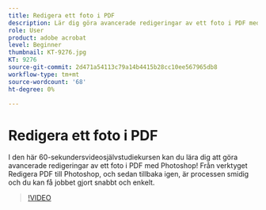 ```yaml
---
title: Redigera ett foto i PDF
description: Lär dig göra avancerade redigeringar av ett foto i PDF med Photoshop
role: User
product: adobe acrobat
level: Beginner
thumbnail: KT-9276.jpg
KT: 9276
source-git-commit: 2d471a54113c79a14b4415b28cc10ee567965db8
workflow-type: tm+mt
source-wordcount: '68'
ht-degree: 0%

---
```


# Redigera ett foto i PDF

I den här 60-sekundersvideosjälvstudiekursen kan du lära dig att göra avancerade redigeringar av ett foto i PDF med Photoshop! Från verktyget Redigera PDF till Photoshop, och sedan tillbaka igen, är processen smidig och du kan få jobbet gjort snabbt och enkelt.

>[!VIDEO](https://video.tv.adobe.com/v/338276?hidetitle=true)
